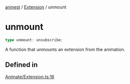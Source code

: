 [aninest](../../index.md) / [Extension](../index.md) / unmount

# unmount

```ts
type unmount: unsubscribe;
```

A function that unmounts an extension from the animation.

## Defined in

[Animate/Extension.ts:16](https://github.com/zphrs/aninest/blob/3019702e634994a4353fce5adc21aa1a16369bbd/core/src/Animate/Extension.ts#L16)
